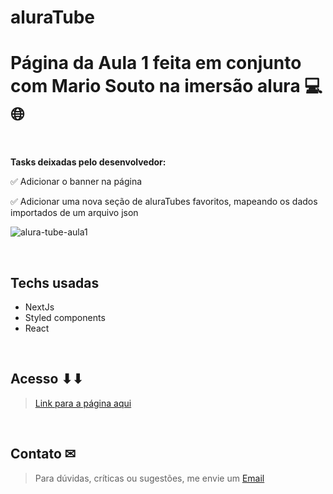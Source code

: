 # aluraTube

# Página da Aula 1 feita em  conjunto com Mario Souto na imersão alura 💻🌐
<br>

**Tasks deixadas pelo desenvolvedor:**

✅ Adicionar o banner na página

✅ Adicionar uma nova seção de aluraTubes favoritos, mapeando os dados importados de um arquivo json

![alura-tube-aula1](https://user-images.githubusercontent.com/104792685/200551021-0303e4da-8641-4281-b0fa-9e51d9a7588f.png)

<br>

## Techs usadas <br>


* NextJs
* Styled components
* React
<br>

## Acesso ⬇⬇<br>

> [Link para a página aqui](https://alura-tube-bruno.vercel.app/)
<br>

## Contato ✉
>Para dúvidas, críticas ou sugestões, me envie um [Email](mailto:devbrunobatista@gmail.com)
